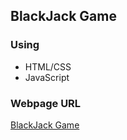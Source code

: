 ## BlackJack Game

### Using

- HTML/CSS
- JavaScript

### Webpage URL
[BlackJack Game](https://aditiintechk.github.io/black-jack/)
